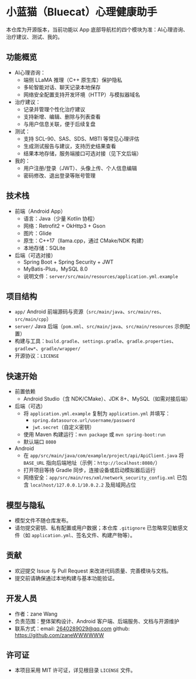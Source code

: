 # 小蓝猫（Bluecat）心理健康助手

本仓库为开源版本，当前功能以 App 底部导航栏的四个模块为准：AI心理咨询、治疗建议、测试、我的。

## 功能概览
- AI心理咨询：
  - 端侧 LLaMA 推理（C++ 原生库）保护隐私
  - 多轮智能对话、聊天记录本地保存
  - 网络安全配置支持开发环境（HTTP）与模拟器域名
- 治疗建议：
  - 记录并管理个性化治疗建议
  - 支持新增、编辑、删除与列表查看
  - 与用户信息关联，便于后续复盘
- 测试：
  - 支持 SCL-90、SAS、SDS、MBTI 等常见心理评估
  - 生成测试报告与建议，支持历史结果查看
  - 结果本地存储，服务端接口可选对接（见下文后端）
- 我的：
  - 用户注册/登录（JWT）、头像上传、个人信息编辑
  - 密码修改、退出登录等账号管理

## 技术栈
- 前端（Android App）
  - 语言：Java（少量 Kotlin 协程）
  - 网络：Retrofit2 + OkHttp3 + Gson
  - 图片：Glide
  - 原生：C++17（llama.cpp，通过 CMake/NDK 构建）
  - 本地存储：SQLite
- 后端（可选对接）
  - Spring Boot + Spring Security + JWT
  - MyBatis-Plus，MySQL 8.0
  - 说明文件：`server/src/main/resources/application.yml.example`

## 项目结构
- `app/` Android 前端源码与资源（`src/main/java`、`src/main/res`、`src/main/cpp`）
- `server/` Java 后端（`pom.xml`、`src/main/java`、`src/main/resources` 示例配置）
- 构建与工具：`build.gradle`、`settings.gradle`、`gradle.properties`、`gradlew*`、`gradle/wrapper/`
- 开源协议：`LICENSE`

## 快速开始
- 前置依赖
  - Android Studio（含 NDK/CMake）、JDK 8+、MySQL（如需对接后端）
- 后端（可选）
  - 将 `application.yml.example` 复制为 `application.yml` 并填写：
    - `spring.datasource.url/username/password`
    - `jwt.secret`（自定义密钥）
  - 使用 Maven 构建运行：`mvn package` 或 `mvn spring-boot:run`
  - 默认端口 `8080`
- Android
  - 在 `app/src/main/java/com/example/project/api/ApiClient.java` 将 `BASE_URL` 指向后端地址（示例：`http://localhost:8080/`）
  - 打开项目等待 Gradle 同步，连接设备或启动模拟器后运行
  - 网络安全：`app/src/main/res/xml/network_security_config.xml` 已包含 `localhost/127.0.0.1/10.0.2.2` 及局域网占位

## 模型与隐私
- 模型文件不随仓库发布。
- 请勿提交密钥、私有配置或用户数据；本仓库 `.gitignore` 已忽略常见敏感文件（如 `application.yml`、签名文件、构建产物等）。

## 贡献
- 欢迎提交 Issue 与 Pull Request 来改进代码质量、完善模块与文档。
- 提交前请确保通过本地构建与基本功能验证。

## 开发人员
- 作者：zane Wang
- 负责范围：整体架构设计、Android 客户端、后端服务、文档与开源维护
- 联系方式：email: 2640289029@qq.com  github: https://github.com/zaneWWWWWW

## 许可证
- 本项目采用 MIT 许可证，详见根目录 `LICENSE` 文件。